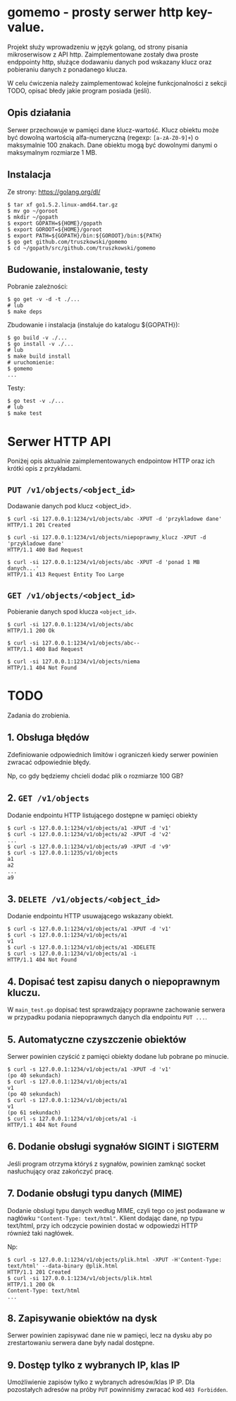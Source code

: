 # gomemo - prosty serwer http key-value.

Projekt służy wprowadzeniu w język golang, od strony pisania mikroserwisow z API http. Zaimplementowane zostały dwa proste endppointy http, służące dodawaniu danych pod wskazany klucz oraz pobieraniu danych z ponadanego klucza.

W celu ćwiczenia należy zaimplementować kolejne funkcjonalności z sekcji TODO, opisać błedy jakie program posiada (jeśli).

## Opis działania

Serwer przechowuje w pamięci dane klucz-wartość. 
Klucz obiektu może być dowolną wartością alfa-numeryczną (regexp: `[a-zA-Z0-9]+`) o maksymalnie 100 znakach.
Dane obiektu mogą być dowolnymi danymi o maksymalnym rozmiarze 1 MB.

## Instalacja

Ze strony: https://golang.org/dl/

```
$ tar xf go1.5.2.linux-amd64.tar.gz
$ mv go ~/goroot
$ mkdir ~/gopath
$ export GOPATH=${HOME}/gopath
$ export GOROOT=${HOME}/goroot
$ export PATH=${GOPATH}/bin:${GOROOT}/bin:${PATH}
$ go get github.com/truszkowski/gomemo
$ cd ~/gopath/src/github.com/truszkowski/gomemo
```

## Budowanie, instalowanie, testy

Pobranie zależności:
```
$ go get -v -d -t ./...
# lub
$ make deps
```

Zbudowanie i instalacja (instaluje do katalogu ${GOPATH}):

```
$ go build -v ./...
$ go install -v ./...
# lub 
$ make build install
# uruchomienie:
$ gomemo
...
```

Testy:

```
$ go test -v ./...
# lub
$ make test
```

# Serwer HTTP API

Poniżej opis aktualnie zaimplementowanych endpointow HTTP oraz ich krótki opis z przykładami.

## `PUT /v1/objects/<object_id>`

Dodawanie danych pod klucz <object_id>.

```
$ curl -si 127.0.0.1:1234/v1/objects/abc -XPUT -d 'przykladowe dane'
HTTP/1.1 201 Created
```

```
$ curl -si 127.0.0.1:1234/v1/objects/niepoprawny_klucz -XPUT -d 'przykladowe dane'
HTTP/1.1 400 Bad Request
```

```
$ curl -si 127.0.0.1:1234/v1/objects/abc -XPUT -d 'ponad 1 MB danych...'
HTTP/1.1 413 Request Entity Too Large
```

## `GET /v1/objects/<object_id>`

Pobieranie danych spod klucza `<object_id>`.

```
$ curl -si 127.0.0.1:1234/v1/objects/abc
HTTP/1.1 200 Ok
```

```
$ curl -si 127.0.0.1:1234/v1/objects/abc--
HTTP/1.1 400 Bad Request
```

```
$ curl -si 127.0.0.1:1234/v1/objects/niema
HTTP/1.1 404 Not Found
```

# TODO

Zadania do zrobienia.

## 1. Obsługa błędów

Zdefiniowanie odpowiednich limitów i ograniczeń kiedy serwer powinien zwracać odpowiednie błędy. 

Np, co gdy będziemy chcieli dodać plik o rozmiarze 100 GB?

## 2. `GET /v1/objects`

Dodanie endpointu HTTP listującego dostępne w pamięci obiekty

```
$ curl -s 127.0.0.1:1234/v1/objects/a1 -XPUT -d 'v1'
$ curl -s 127.0.0.1:1234/v1/objects/a2 -XPUT -d 'v2'
...
$ curl -s 127.0.0.1:1234/v1/objects/a9 -XPUT -d 'v9'
$ curl -s 127.0.0.1:1235/v1/objects
a1
a2
...
a9
```

## 3. `DELETE /v1/objects/<object_id>`

Dodanie endpointu HTTP usuwającego wskazany obiekt.

```
$ curl -s 127.0.0.1:1234/v1/objects/a1 -XPUT -d 'v1'
$ curl -s 127.0.0.1:1234/v1/objects/a1
v1
$ curl -s 127.0.0.1:1234/v1/objects/a1 -XDELETE
$ curl -s 127.0.0.1:1234/v1/objects/a1 -i
HTTP/1.1 404 Not Found
```

## 4. Dopisać test zapisu danych o niepoprawnym kluczu.

W `main_test.go` dopisać test sprawdzający poprawne zachowanie serwera w przypadku podania niepoprawnych danych dla endpointu `PUT ...`.

## 5. Automatyczne czyszczenie obiektów

Serwer powinien czyścić z pamięci obiekty dodane lub pobrane po minucie.

```
$ curl -s 127.0.0.1:1234/v1/objects/a1 -XPUT -d 'v1'
(po 40 sekundach)
$ curl -s 127.0.0.1:1234/v1/objects/a1
v1
(po 40 sekundach)
$ curl -s 127.0.0.1:1234/v1/objects/a1
v1
(po 61 sekundach)
$ curl -s 127.0.0.1:1234/v1/objcets/a1 -i
HTTP/1.1 404 Not Found
```

## 6. Dodanie obsługi sygnałów SIGINT i SIGTERM

Jeśli program otrzyma któryś z sygnałów, powinien zamknąć socket nasłuchujący oraz zakończyć pracę.

## 7. Dodanie obsługi typu danych (MIME)

Dodanie obslugi typu danych według MIME, czyli tego co jest podawane w nagłówku `"Content-Type: text/html"`. 
Klient dodając dane, np typu text/html, przy ich odczycie powinien dostać w odpowiedzi HTTP również taki nagłówek.

Np:
```
$ curl -s 127.0.0.1:1234/v1/objects/plik.html -XPUT -H'Content-Type: text/html' --data-binary @plik.html
HTTP/1.1 201 Created
$ curl -si 127.0.0.1:1234/v1/objects/plik.html
HTTP/1.1 200 Ok
Content-Type: text/html
...
```

## 8. Zapisywanie obiektów na dysk

Serwer powinien zapisywać dane nie w pamięci, lecz na dysku aby po zrestartowaniu serwera dane były nadal dostępne.

## 9. Dostęp tylko z wybranych IP, klas IP

Umożliwienie zapisów tylko z wybranych adresów/klas IP IP. Dla pozostałych adresów na próby `PUT` powinniśmy zwracać kod `403 Forbidden`.
